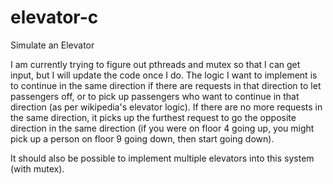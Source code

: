 elevator-c
==========

Simulate an Elevator

I am currently trying to figure out pthreads and mutex so that I can get input, but I will update the code once I do. The logic I want to implement is to continue in the same direction if there are requests in that direction to let passengers off, or to pick up passengers who want to continue in that direction (as per wikipedia's elevator logic). If there are no more requests in the same direction, it picks up the furthest request to go the opposite direction in the same direction (if you were on floor 4 going up, you might pick up a person on floor 9 going down, then start going down).

It should also be possible to implement multiple elevators into this system (with mutex).
